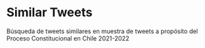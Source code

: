 # Similar Tweets

Búsqueda de tweets similares en muestra de tweets a propósito del Proceso Constitucional en Chile  2021-2022